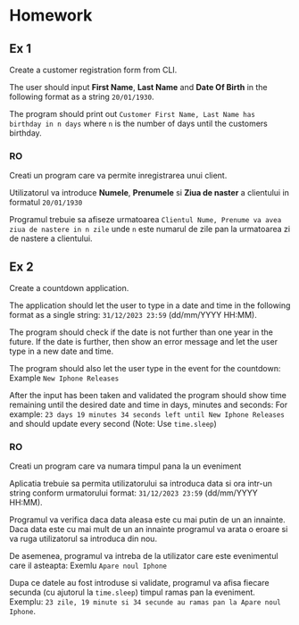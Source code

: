 # Homework

## Ex 1

Create a customer registration form from CLI.

The user should input **First Name**, **Last Name** and **Date Of Birth** in the following format as a
string `20/01/1930`.

The program should print out `Customer First Name, Last Name has birthday in n days` where `n` is the number of days
until the customers birthday.

### RO

Creati un program care va permite inregistrarea unui client.

Utilizatorul va introduce **Numele**, **Prenumele** si **Ziua de naster** a clientului in formatul `20/01/1930`

Programul trebuie sa afiseze urmatoarea `Clientul Nume, Prenume va avea ziua de nastere in n zile` unde `n` este numarul
de zile pan la urmatoarea zi de nastere a clientului.

## Ex 2

Create a countdown application.

The application should let the user to type in a date and time in the following format as a single
string: `31/12/2023 23:59` (dd/mm/YYYY HH:MM).

The program should check if the date is not further than one year in the future. If the date is further, then show an
error message and let the user type in a new date and time.

The program should also let the user type in the event for the countdown: Example `New Iphone Releases`

After the input has been taken and validated the program should show time remaining until the desired date and time in
days, minutes and seconds: For example: `23 days 19 minutes 34 seconds left until New Iphone Releases` and should update
every second (Note:
Use `time.sleep`)

### RO

Creati un program care va numara timpul pana la un eveniment

Aplicatia trebuie sa permita utilizatorului sa introduca data si ora intr-un string conform urmatorului
format: `31/12/2023 23:59` (dd/mm/YYYY HH:MM).

Programul va verifica daca data aleasa este cu mai putin de un an innainte. Daca data este cu mai mult de un an innainte
programul va arata o eroare si va ruga utilizatorul sa introduca din nou.

De asemenea, programul va intreba de la utilizator care este evenimentul care il asteapta: Exemlu `Apare noul Iphone`

Dupa ce datele au fost introduse si validate, programul va afisa fiecare secunda (cu ajutorul la `time.sleep`) timpul
ramas pan la eveniment. Exemplu: `23 zile, 19 minute si 34 secunde au ramas pan la Apare noul Iphone`. 